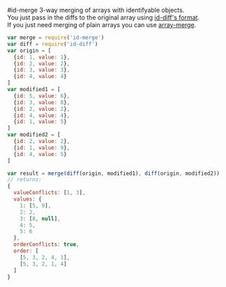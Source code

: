 #id-merge
3-way merging of arrays with identifyable objects.  
You just pass in the diffs to the original array using [id-diff's format](https://github.com/mirkok/id-diff).  
If you just need merging of plain arrays you can use [array-merge](https://github.com/mirkok/array-merge).

``` js
var merge = require('id-merge')
var diff = require('id-diff')
var origin = [
  {id: 1, value: 1},
  {id: 2, value: 2},
  {id: 3, value: 3},
  {id: 4, value: 4}
]
var modified1 = [
  {id: 5, value: 6},
  {id: 3, value: 8},
  {id: 2, value: 2},
  {id: 4, value: 4},
  {id: 1, value: 5}
]
var modified2 = [
  {id: 2, value: 2},
  {id: 1, value: 9},
  {id: 4, value: 5}
]

var result = merge(diff(origin, modified1), diff(origin, modified2))
// returns:
{
  valueConflicts: [1, 3],
  values: {
    1: [5, 9],
    2: 2,
    3: [8, null],
    4: 5,
    5: 6
  },
  orderConflicts: true,
  order: [
    [5, 3, 2, 4, 1],
    [5, 3, 2, 1, 4]
  ]
}
```